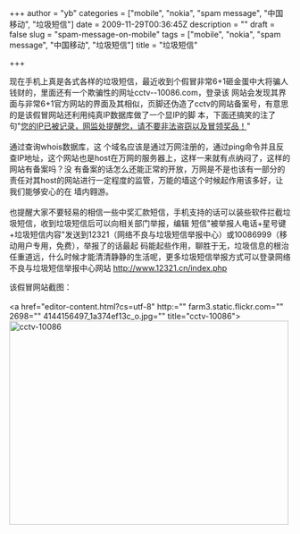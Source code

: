 +++
author = "yb"
categories = ["mobile", "nokia", "spam message", "中国移动", "垃圾短信"]
date = 2009-11-29T00:36:45Z
description = ""
draft = false
slug = "spam-message-on-mobile"
tags = ["mobile", "nokia", "spam message", "中国移动", "垃圾短信"]
title = "垃圾短信"

+++


现在手机上真是各式各样的垃圾短信，最近收到个假冒非常6+1砸金蛋中大将骗人钱财的，里面还有一个欺骗性的网址cctv--10086.com，登录该
网站会发现其界面与非常6+1官方网站的界面及其相似，页脚还伪造了cctv的网站备案号，有意思的是该假冒网站还利用纯真IP数据库做了一个显IP的脚
本，下面还搞笑的注了句"<u>您的IP已被记录，网监处提醒您，请不要非法盗窃以及冒领奖品！</u>"<br /><br />通过查询whois数据库，这
个域名应该是通过万网注册的，通过ping命令并且反查IP地址，这个网站也是host在万网的服务器上，这样一来就有点纳闷了，这样的网站有备案吗？没
有备案的话怎么还能正常的开放，万网是不是也该有一部分的责任对其host的网站进行一定程度的监管，万能的墙这个时候起作用该多好，让我们能够安心的在
墙内翱游。<br /><br />也提醒大家不要轻易的相信一些中奖汇款短信，手机支持的话可以装些软件拦截垃圾短信，收到垃圾短信后可以向相关部门举报，编辑
短信"被举报人电话+星号键+垃圾短信内容"发送到12321（网络不良与垃圾短信举报中心）或10086999（移动用户专用，免费），举报了的话最起
码能起些作用，聊胜于无，垃圾信息的根治任重道远，什么时候才能清清静静的生活呢，更多垃圾短信举报方式可以登录网络不良与垃圾短信举报中心网站
http://www.12321.cn/index.php<br />

<!--more-->
该假冒网站截图：<br /><br /><a href="editor-content.html?cs=utf-8" http:="" farm3.static.flickr.com="" 2698="" 4144156497_1a374ef13c_o.jpg="" title="cctv-10086"><img src="http://farm3.static.flickr.com/2698/4144156497_1a374ef13c_o.jpg" alt="cctv-10086" height="365" width="500" /></a>

